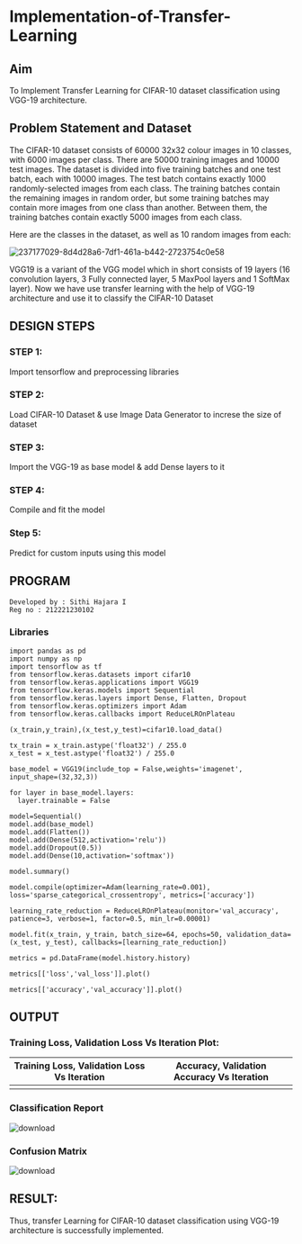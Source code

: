 # Implementation-of-Transfer-Learning
## Aim
To Implement Transfer Learning for CIFAR-10 dataset classification using VGG-19 architecture.
## Problem Statement and Dataset
The CIFAR-10 dataset consists of 60000 32x32 colour images in 10 classes, with 6000 images per class. There are 50000 training images and 10000 test images.
The dataset is divided into five training batches and one test batch, each with 10000 images. The test batch contains exactly 1000 randomly-selected images from each class. The training batches contain the remaining images in random order, but some training batches may contain more images from one class than another. Between them, the training batches contain exactly 5000 images from each class.

Here are the classes in the dataset, as well as 10 random images from each:

![237177029-8d4d28a6-7df1-461a-b442-2723754c0e58](https://github.com/vidyaneela/Implementation-of-Transfer-Learning/assets/94169318/0c867e5a-02f9-4e55-b90e-0f50b649c456)

VGG19 is a variant of the VGG model which in short consists of 19 layers (16 convolution layers, 3 Fully connected layer, 5 MaxPool layers and 1 SoftMax layer).
Now we have use transfer learning with the help of VGG-19 architecture and use it to classify the CIFAR-10 Dataset


## DESIGN STEPS
### STEP 1:

Import tensorflow and preprocessing libraries

### STEP 2:

Load CIFAR-10 Dataset & use Image Data Generator to increse the size of dataset

### STEP 3:

Import the VGG-19 as base model & add Dense layers to it

### STEP 4:

Compile and fit the model

### Step 5:

Predict for custom inputs using this model

## PROGRAM
```
Developed by : Sithi Hajara I
Reg no : 212221230102
```
### Libraries
```
import pandas as pd
import numpy as np
import tensorflow as tf
from tensorflow.keras.datasets import cifar10
from tensorflow.keras.applications import VGG19
from tensorflow.keras.models import Sequential
from tensorflow.keras.layers import Dense, Flatten, Dropout
from tensorflow.keras.optimizers import Adam
from tensorflow.keras.callbacks import ReduceLROnPlateau

(x_train,y_train),(x_test,y_test)=cifar10.load_data()

tx_train = x_train.astype('float32') / 255.0
x_test = x_test.astype('float32') / 255.0

base_model = VGG19(include_top = False,weights='imagenet', input_shape=(32,32,3))

for layer in base_model.layers:
  layer.trainable = False
  
model=Sequential()
model.add(base_model)
model.add(Flatten())
model.add(Dense(512,activation='relu'))
model.add(Dropout(0.5))
model.add(Dense(10,activation='softmax'))

model.summary()

model.compile(optimizer=Adam(learning_rate=0.001), loss='sparse_categorical_crossentropy', metrics=['accuracy'])

learning_rate_reduction = ReduceLROnPlateau(monitor='val_accuracy', patience=3, verbose=1, factor=0.5, min_lr=0.00001)

model.fit(x_train, y_train, batch_size=64, epochs=50, validation_data=(x_test, y_test), callbacks=[learning_rate_reduction])

metrics = pd.DataFrame(model.history.history)

metrics[['loss','val_loss']].plot()

metrics[['accuracy','val_accuracy']].plot()

```

## OUTPUT
### Training Loss, Validation Loss Vs Iteration Plot:

Training Loss, Validation Loss Vs Iteration             | Accuracy, Validation Accuracy Vs Iteration                   |               
:------------------------------------------------------:| :-----------------------------------------------------------:|
| | |

### Classification Report
![download](https://github.com/vidyaneela/Implementation-of-Transfer-Learning/assets/94169318/9fd174bf-f662-4320-8e63-55b8fab65395)


### Confusion Matrix

![download](https://github.com/vidyaneela/Implementation-of-Transfer-Learning/assets/94169318/0b7f8157-055a-4cae-9311-679e6a62a16f)


## RESULT:
Thus, transfer Learning for CIFAR-10 dataset classification using VGG-19 architecture is successfully implemented.
